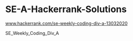 # SE-A-Hackerrank-Solutions

www.hackerrank.com/se-weekly-coding-div-a-13032020

SE_Weekly_Coding_Div_A
